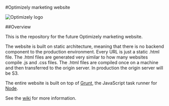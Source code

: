 #Optimizely marketing website  

![Optimizely logo](http://styleguide.optimizely.com/img/logos/optimizely/blue/optimizely_logo_BLUE.svg)

##Overview

This is the repository for the future Optimizely marketing website.

The website is built on static architecture, meaning that there is no backend component to the production environment. Every URL is just a static .html file. The .html files are generated very similar to how many websites compile .js and .css files. The .html files are compiled once on a machine and then transferred to the origin server. In production the origin server will be S3.

The entire website is built on top of [Grunt](http://gruntjs.com), the JavaScript task runner for [Node](http://nodejs.org).

See the [wiki](https://github.com/optimizely/marketing-website/wiki) for more information.
